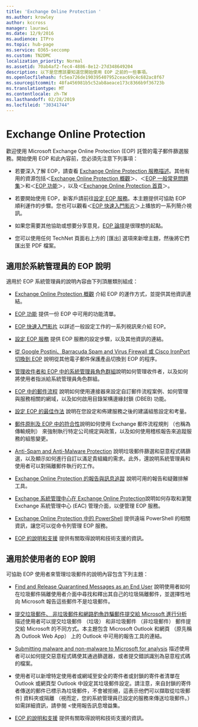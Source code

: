 ```yaml
---
title: 'Exchange Online Protection '
ms.author: krowley
author: kccross
manager: laurawi
ms.date: 12/9/2016
ms.audience: ITPro
ms.topic: hub-page
ms.service: O365-seccomp
ms.custom: TN2DMC
localization_priority: Normal
ms.assetid: 70ab4af2-fec4-4886-8e12-27d348649204
description: 以下是您應該要知道您開始使用 EOP 之前的一些事項。
ms.openlocfilehash: fc5ea726de190395407952ceac69c4c682ac8f67
ms.sourcegitcommit: 48fa456981b5c52ab8aeace173c8366b9f36723b
ms.translationtype: MT
ms.contentlocale: zh-TW
ms.lasthandoff: 02/28/2019
ms.locfileid: "30341744"
---
```

# <a name="exchange-online-protection"></a>Exchange Online Protection 

歡迎使用 Microsoft Exchange Online Protection (EOP) 託管的電子郵件篩選服務。開始使用 EOP 和此內容前，您必須先注意下列事項：
  
- 若要深入了解 EOP，請查看 [Exchange Online Protection 服務描述](https://go.microsoft.com/fwlink/p/?LinkId=320619)。其他有用的資源包括＜[Exchange Online Protection 概觀](exchange-online-protection-overview.md)＞、＜[EOP 一般常見問題集](eop-general-faq.md)＞和＜[EOP 功能](eop-features.md)＞，以及＜[Exchange Online Protection 首頁](https://go.microsoft.com/fwlink/?LinkId=279912)＞。
    
- 若要開始使用 EOP，新客戶請前往[設定 EOP 服務](set-up-your-eop-service.md)。本主題提供可協助 EOP 順利運作的步驟。您也可以觀看＜[EOP 快速入門影片](videos-for-getting-started-with-eop.md)＞上播放的一系列簡介視訊。
    
- 如果您需要其他協助或想要分享意見，[EOP 論壇](https://go.microsoft.com/fwlink/?LinkId=285351)是很理想的起點。 
    
- 您可以使用任何 TechNet 頁面右上方的 [匯出] 選項來新增主題，然後將它們匯出至 PDF 檔案。 
    
## <a name="eop-help-for-administrators"></a>適用於系統管理員的 EOP 說明

適用於 EOP 系統管理員的說明內容由下列頂層類別組成：
  
- [Exchange Online Protection 概觀](exchange-online-protection-overview.md) 介紹 EOP 的運作方式，並提供其他資訊連結。 
    
- [EOP 功能](eop-features.md) 提供一份 EOP 中可用的功能清單。 
    
- [EOP 快速入門影片](videos-for-getting-started-with-eop.md) 以詳述一般設定工作的一系列視訊來介紹 EOP。 
    
- [設定 EOP 服務](set-up-your-eop-service.md) 提供 EOP 服務的設定步驟，以及其他資訊的連結。 
    
- [從 Google Postini、Barracuda Spam and Virus Firewall 或 Cisco IronPort 切換到 EOP](switch-to-eop-from-google-postini-the-barracuda-spam-and-virus-firewall-or-cisco.md) 說明從其他電子郵件保護產品切換到 EOP 的程序。 
    
- [管理收件者和 EOP 中的系統管理員角色群組](manage-recipients-and-admin-role-groups-in-eop.md)說明如何管理收件者，以及如何將使用者指派給系統管理員角色群組。 
    
- [EOP 中的郵件流程](mail-flow-in-eop.md) 說明如何使用連接器來設定自訂郵件流程案例、如何管理與服務相關的網域，以及如何啟用目錄架構邊緣封鎖 (DBEB) 功能。 
    
- [設定 EOP 的最佳作法](best-practices-for-configuring-eop.md) 說明在您設定和佈建服務之後的建議組態設定和考量。 
    
- [郵件原則及 EOP 中的符合性](messaging-policy-and-compliance-in-eop.md)說明如何使用 Exchange 郵件流程規則 （也稱為傳輸規則） 來強制執行特定公司規定與政策，以及如何使用稽核報告來追蹤服務的組態變更。 
    
- [Anti-Spam and Anti-Malware Protection](http://technet.microsoft.com/library/93c6c227-7442-4293-b64d-ec8f15c928db.aspx) 說明垃圾郵件篩選和惡意程式碼篩選，以及顯示如何進行自訂以滿足貴組織的需求。此外，還說明系統管理員和使用者可以對隔離郵件執行的工作。 
    
- [Exchange Online Protection 的報告與訊息追蹤](reporting-and-message-trace-in-exchange-online-protection.md) 說明可用的報告和疑難排解工具。 
    
- [Exchange 系統管理中心在 Exchange Online Protection](../exchange-admin-center-in-exchange-online-protection-eop.md)說明如何存取和瀏覽 Exchange 系統管理中心 (EAC) 管理介面，以便管理 EOP 服務。 
    
- [Exchange Online Protection 中的 PowerShell](http://technet.microsoft.com/library/f7918a88-774a-405e-945b-bc2f5ee9f748.aspx) 提供遠端 PowerShell 的相關資訊，讓您可以從命令列管理 EOP 服務。 
    
- [EOP 的說明和支援](help-and-support-for-eop.md) 提供有關取得說明和技術支援的資訊。 
    
## <a name="eop-help-for-end-users"></a>適用於使用者的 EOP 說明
<a name="sectionSection1"> </a>

可協助 EOP 使用者來管理垃圾郵件的說明內容包含下列主題：
  
- [Find and Release Quarantined Messages as an End User](http://technet.microsoft.com/library/e439b560-827a-4807-abd3-6b861c1ff786.aspx) 說明使用者如何在垃圾郵件隔離使用者介面中尋找和釋出其自己的垃圾隔離郵件，並選擇性地向 Microsoft 報告這些郵件不是垃圾郵件。 
        
- [提交垃圾郵件、 非垃圾郵件和網路釣魚詐騙郵件提交給 Microsoft 進行分析](../submit-spam-non-spam-and-phishing-scam-messages-to-microsoft-for-analysis.md)描述使用者可以提交垃圾郵件 （垃圾） 和非垃圾郵件 （非垃圾郵件） 郵件提交給 Microsoft 的不同方式。本主題包含 Microsoft Outlook 和網頁 （原先稱為 Outlook Web App） 上的 Outlook 中可用的報告工具的連結。 
    
- [Submitting malware and non-malware to Microsoft for analysis](../submitting-malware-and-non-malware-to-microsoft-for-analysis.md) 描述使用者可以如何提交惡意程式碼使其通過篩選器，或者提交錯誤識別為惡意程式碼的檔案。 
    
- 使用者可以新增特定使用者或網域至安全的寄件者或封鎖的寄件者清單在 Outlook 或網頁型 Outlook 中設定其垃圾郵件設定。請注意，來自封鎖的寄件者傳送的郵件已標示為垃圾郵件，不會被拒絕，這表示他們可以擷取從垃圾郵件] 資料夾或隔離 （視而定，您的系統管理員已設定的服務來傳送垃圾郵件。）如需詳細資訊，請參閱 <<c0>使用報告訊息增益集。
    
- [EOP 的說明和支援](help-and-support-for-eop.md) 提供有關取得說明和技術支援的資訊。 
    
